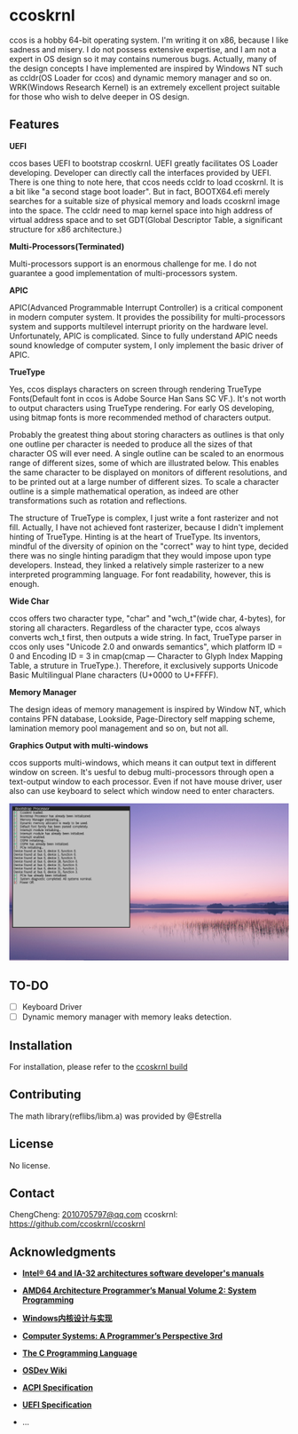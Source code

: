 # ccoskrnl

ccos is a hobby 64-bit operating system. I'm writing it on x86, because I like sadness and misery. I do not possess extensive expertise, and I am not a expert in OS design so it may contains numerous bugs. Actually, many of the design concepts I have implemented are inspired by Windows NT such as ccldr(OS Loader for ccos) and dynamic memory manager and so on. WRK(Windows Research Kernel) is an extremely excellent project suitable for those who wish to delve deeper in OS design. 

## Features

**UEFI**

ccos bases UEFI to bootstrap ccoskrnl. UEFI greatly facilitates OS Loader developing. Developer can directly call the interfaces provided by UEFI. There is one thing to note here, that ccos needs ccldr to load ccoskrnl. It is a bit like "a second stage boot loader". But in fact, BOOTX64.efi merely searches for a suitable size of physical memory and loads ccoskrnl image into the space. The ccldr need to map kernel space into high address of virtual address space and to set GDT(Global Descriptor Table, a significant structure for x86 architecture.)

**Multi-Processors(Terminated)**

Multi-processors support is an enormous challenge for me. I do not guarantee a good implementation of multi-processors system.

**APIC**

APIC(Advanced Programmable Interrupt Controller) is a critical component in modern computer system. It provides the possibility for multi-processors system and supports multilevel interrupt priority on the hardware level. Unfortunately, APIC is complicated. Since to fully understand APIC needs sound knowledge of computer system, I only implement the basic driver of APIC.

**TrueType**

Yes, ccos displays characters on screen through rendering TrueType Fonts(Default font in ccos is Adobe Source Han Sans SC VF.). It's not worth to output characters using TrueType rendering. For early OS developing, using bitmap fonts is more recommended method of characters output. 

Probably the greatest thing about storing characters as outlines is that only one outline per character is needed to produce all the sizes of that character OS will ever need. A single outline can be scaled to an enormous range of different sizes, some of which are illustrated below. This enables the same character to be displayed on monitors of different resolutions, and to be printed out at a large number of different sizes. To scale a character outline is a simple mathematical operation, as indeed are other transformations such as rotation and reflections.

The structure of TrueType is complex, I just write a font rasterizer and not fill. Actually, I have not achieved font rasterizer, because I didn't implement hinting of TrueType. Hinting is at the heart of TrueType. Its inventors, mindful of the diversity of opinion on the "correct" way to hint type, decided there was no single hinting paradigm that they would impose upon type developers. Instead, they linked a relatively simple rasterizer to a new interpreted programming language. For font readability, however, this is enough.

**Wide Char**

ccos offers two character type, "char" and "wch_t"(wide char, 4-bytes), for storing all characters. Regardless of the character type, ccos always converts wch_t first, then outputs a wide string. In fact, TrueType parser in ccos only uses "Unicode 2.0 and onwards semantics", which platform ID = 0 and Encoding ID = 3 in cmap(cmap — Character to Glyph Index Mapping Table, a struture in TrueType.). Therefore, it exclusively supports Unicode Basic Multilingual Plane characters (U+0000 to U+FFFF).

**Memory Manager**

The design ideas of memory management is inspired by Window NT, which contains PFN database, Lookside, Page-Directory self mapping scheme, lamination memory pool management and so on, but not all.

**Graphics Output with multi-windows**

ccos supports multi-windows, which means it can output text in different window on screen. It's uesful to debug multi-processors through open a text-output window to each processor. Even if not have mouse driver, user also can use keyboard to select which window need to enter characters.

![Sample](./demo/sample.png)

## TO-DO

- [ ] Keyboard Driver
- [ ] Dynamic memory manager with memory leaks detection.

## Installation

For installation, please refer to the [ccoskrnl build](https://github.com/ccoskrnl/ccoskrnl/wiki/Installation)

## Contributing

The math library(reflibs/libm.a) was provided by @Estrella

## License

No license.

## Contact

ChengCheng: 2010705797@qq.com
ccoskrnl: https://github.com/ccoskrnl/ccoskrnl

## Acknowledgments

- [**Intel® 64 and IA-32 architectures software developer's manuals**](https://www.intel.com/content/www/us/en/developer/articles/technical/intel-sdm.html)

- [**AMD64 Architecture Programmer’s Manual Volume 2: System Programming**](https://www.amd.com/content/dam/amd/en/documents/processor-tech-docs/programmer-references/24593.pdf)

- [**Windows内核设计与实现**](https://book.douban.com/subject/4719159/)

- [**Computer Systems: A Programmer’s Perspective 3rd**](https://www.pearson.com/en-us/subject-catalog/p/computer-systems-a-programmers-perspective/P200000003479/9780138105396)

- [**The C Programming Language**](https://en.wikipedia.org/wiki/The_C_Programming_Language)

- [**OSDev Wiki**](https://wiki.osdev.org/)

- [**ACPI Specification**](https://uefi.org/htmlspecs/ACPI_Spec_6_4_html/Frontmatter/Overview/Overview.html)

- [**UEFI Specification**](https://uefi.org/specs/UEFI/2.10/01_Introduction.html)

- ...